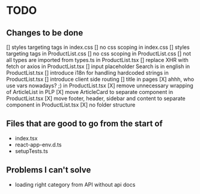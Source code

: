 # TODO

## Changes to be done

[] styles targeting tags in index.css
[] no css scoping in index.css
[] styles targeting tags in ProductList.css
[] no css scoping in ProductList.css
[] not all types are imported from types.ts in ProductList.tsx
[] replace XHR with fetch or axios in ProductList.tsx
[] input placeholder Search is in english in ProductList.tsx
[] introduce i18n for handling hardcoded strings in ProductList.tsx
[] introduce client side routing
[] title in pages
[X] ahhh, who use vars nowadays? ;) in ProductList.tsx
[X] remove unnecessary wrapping of ArticleList in PLP
[X] move ArticleCard to separate component in ProductList.tsx
[X] move footer, header, sidebar and content to separate component in ProductList.tsx
[X] no folder structure

## Files that are good to go from the start of

- index.tsx
- react-app-env.d.ts
- setupTests.ts

## Problems I can't solve

- loading right category from API without api docs
